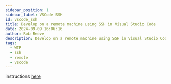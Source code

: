 ```yaml
---  
sidebar_position: 1  
sidebar_label: VSCode SSH
id: vscode_ssh
title: Develop on a remote machine using SSH in Visual Studio Code
date: 2024-09-09 16:06:16
author: Rob Reeve
description: Develop on a remote machine using SSH in Visual Studio Code
tags: 
  - WIP
  - ssh
  - remote
  - vscode
---  
```


<!-- GNU GENERAL PUBLIC LICENSE: Copyright © 2024 LexTego--> 

instructions [here](https://learn.microsoft.com/en-us/training/modules/develop-on-remote-machine/)